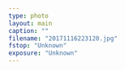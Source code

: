```yaml
---
type: photo
layout: main
caption: ""
filename: "20171116223120.jpg"
fstop: "Unknown"
exposure: "Unknown"
---
```

